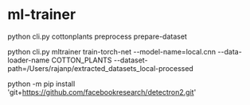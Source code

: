 # ml-trainer







 python cli.py cottonplants preprocess prepare-dataset


python cli.py mltrainer train-torch-net  --model-name=local.cnn --data-loader-name COTTON_PLANTS --dataset-path=/Users/rajanp/extracted_datasets_local-processed



python -m pip install 'git+https://github.com/facebookresearch/detectron2.git'